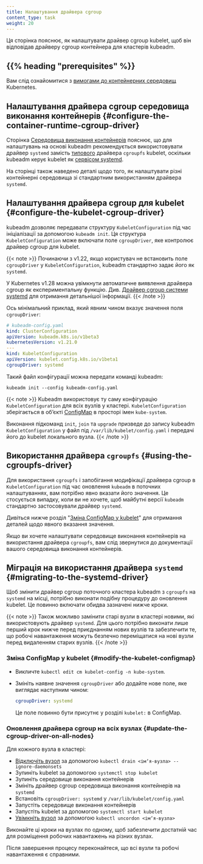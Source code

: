 ```yaml
---
title: Налаштування драйвера cgroup
content_type: task
weight: 20
---
```


<!-- overview -->

Ця сторінка пояснює, як налаштувати драйвер cgroup kubelet, щоб він відповідав драйверу cgroup контейнера для кластерів kubeadm.

## {{% heading "prerequisites" %}}

Вам слід ознайомитися з [вимогами до контейнерних середовищ](/docs/setup/production-environment/container-runtimes) Kubernetes.

<!-- steps -->

## Налаштування драйвера cgroup середовища виконання контейнерів {#configure-the-container-runtime-cgroup-driver}

Сторінка [Середовища виконання контейнерів](/docs/setup/production-environment/container-runtimes) пояснює, що для налаштувань на основі kubeadm рекомендується використовувати драйвер `systemd` замість [типового](/docs/reference/config-api/kubelet-config.v1beta1) драйвера `cgroupfs` kubelet, оскільки kubeadm керує kubelet як [сервісом systemd](/docs/setup/production-environment/tools/kubeadm/kubelet-integration).

На сторінці також наведено деталі щодо того, як налаштувати різні контейнерні середовища зі стандартним використанням драйвера `systemd`.

## Налаштування драйвера cgroup для kubelet {#configure-the-kubelet-cgroup-driver}

kubeadm дозволяє передавати структуру `KubeletConfiguration` під час ініціалізації за допомогою `kubeadm init`. Ця структура `KubeletConfiguration` може включати поле `cgroupDriver`, яке контролює драйвер cgroup для kubelet.

{{< note >}}
Починаючи з v1.22, якщо користувач не встановить поле `cgroupDriver` у `KubeletConfiguration`, kubeadm стандартно задає його як `systemd`.

У Kubernetes v1.28 можна увімкнути автоматичне виявлення драйвера cgroup як експериментальну функцію. Див. [Драйвер cgroup системи systemd](/docs/setup/production-environment/container-runtimes/#systemd-cgroup-driver) для отримання детальнішої інформації.
{{< /note >}}

Ось мінімальний приклад, який явним чином вказує значення поля `cgroupDriver`:

```yaml
# kubeadm-config.yaml
kind: ClusterConfiguration
apiVersion: kubeadm.k8s.io/v1beta3
kubernetesVersion: v1.21.0
---
kind: KubeletConfiguration
apiVersion: kubelet.config.k8s.io/v1beta1
cgroupDriver: systemd
```

Такий файл конфігурації можна передати команді kubeadm:

```shell
kubeadm init --config kubeadm-config.yaml
```

{{< note >}}
Kubeadm використовує ту саму конфігурацію `KubeletConfiguration` для всіх вузлів у кластері. `KubeletConfiguration` зберігається в обʼєкті [ConfigMap](/docs/concepts/configuration/configmap) в просторі імен `kube-system`.

Виконання підкоманд `init`, `join` та `upgrade` призведе до запису kubeadm `KubeletConfiguration` у файл під `/var/lib/kubelet/config.yaml` і передачі його до kubelet локального вузла.
{{< /note >}}

## Використання драйвера `cgroupfs` {#using-the-cgroupfs-driver}

Для використання `cgroupfs` і запобігання модифікації драйвера cgroup в `KubeletConfiguration` під час оновлення `kubeadm` в поточних налаштуваннях, вам потрібно явно вказати його значення. Це стосується випадку, коли ви не хочете, щоб майбутні версії `kubeadm` стандартно застосовували драйвер `systemd`.

Дивіться нижче розділ "[Зміна ConfigMap у kubelet](#modify-the-kubelet-configmap)" для отримання деталей щодо явного вказання значення.

Якщо ви хочете налаштувати середовище виконання контейнерів на використання драйвера `cgroupfs`, вам слід звернутися до документації вашого середовища виконання контейнерів.

## Міграція на використання драйвера `systemd` {#migrating-to-the-systemd-driver}

Щоб змінити драйвер cgroup поточного кластера kubeadm з `cgroupfs` на `systemd` на місці, потрібно виконати подібну процедуру до оновлення kubelet. Це повинно включати обидва зазначені нижче кроки.

{{< note >}}
Також можливо замінити старі вузли в кластері новими, які використовують драйвер `systemd`. Для цього потрібно виконати лише перший крок нижче перед приєднанням нових вузлів та забезпечити те, що робочі навантаження можуть безпечно переміщатися на нові вузли перед видаленням старих вузлів.
{{< /note >}}

### Зміна ConfigMap у kubelet {#modify-the-kubelet-configmap}

- Викличте `kubectl edit cm kubelet-config -n kube-system`.
- Змініть наявне значення `cgroupDriver` або додайте нове поле, яке виглядає наступним чином:

  ```yaml
  cgroupDriver: systemd
  ```

  Це поле повинно бути присутнє у розділі `kubelet:` в ConfigMap.

### Оновлення драйвера cgroup на всіх вузлах {#update-the-cgroup-driver-on-all-nodes}

Для кожного вузла в кластері:

- [Відключіть вузол](/docs/tasks/administer-cluster/safely-drain-node) за допомогою `kubectl drain <імʼя-вузла> --ignore-daemonsets`
- Зупиніть kubelet за допомогою `systemctl stop kubelet`
- Зупиніть середовище виконання контейнерів
- Змініть драйвер cgroup середовища виконання контейнерів на `systemd`
- Встановіть `cgroupDriver: systemd` у `/var/lib/kubelet/config.yaml`
- Запустіть середовище виконання контейнерів
- Запустіть kubelet за допомогою `systemctl start kubelet`
- [Увімкніть вузол](/docs/tasks/administer-cluster/safely-drain-node) за допомогою `kubectl uncordon <імʼя-вузла>`

Виконайте ці кроки на вузлах по одному, щоб забезпечити достатній час для розміщення робочих навантажень на різних вузлах.

Після завершення процесу переконайтеся, що всі вузли та робочі навантаження є справними.

